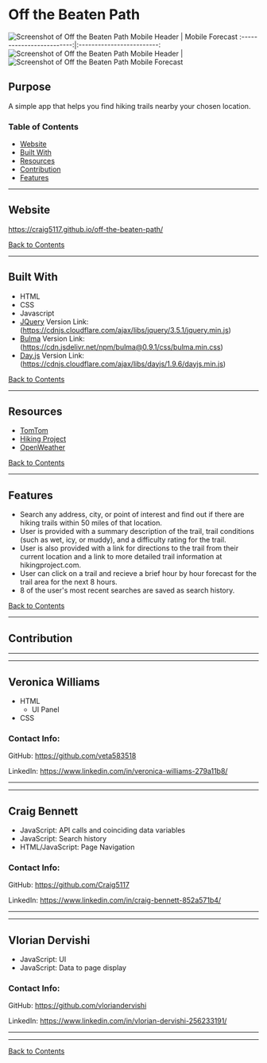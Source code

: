 # Off the Beaten Path
![Screenshot of Off the Beaten Path](./screenshots/screenshot-1.jpg)
Mobile Header              |  Mobile Forecast
:-------------------------:|:-------------------------:
![Screenshot of Off the Beaten Path Mobile Header](./screenshots/screenshot-mobile-1.jpg) |  ![Screenshot of Off the Beaten Path Mobile Forecast](./screenshots/screenshot-mobile-2.png)



## Purpose

A simple app that helps you find hiking trails nearby your chosen location.

### Table of Contents

- [Website](#website)
- [Built With](#built-with)
- [Resources](#resources)
- [Contribution](#contribution)
- [Features](#features)

---

## Website

https://craig5117.github.io/off-the-beaten-path/

[Back to Contents](#table-of-contents)

---

## Built With

- HTML
- CSS
- Javascript
- [JQuery](https://jquery.com/) Version Link: (https://cdnjs.cloudflare.com/ajax/libs/jquery/3.5.1/jquery.min.js)
- [Bulma](https://bulma.io/) Version Link: (https://cdn.jsdelivr.net/npm/bulma@0.9.1/css/bulma.min.css)
- [Day.js](https://day.js.org/) Version Link: (https://cdnjs.cloudflare.com/ajax/libs/dayjs/1.9.6/dayjs.min.js)

[Back to Contents](#table-of-contents)

---

## Resources

- [TomTom](https://developer.tomtom.com/)
- [Hiking Project](https://www.hikingproject.com/data)
- [OpenWeather](https://openweathermap.org/)

[Back to Contents](#table-of-contents)

---

## Features

- Search any address, city, or point of interest and find out if there are hiking trails within 50 miles of that location.
- User is provided with a summary description of the trail, trail conditions (such as wet, icy, or muddy), and a difficulty rating for the trail.
- User is also provided with a link for directions to the trail from their current location and a link to more detailed trail information at hikingproject.com.
- User can click on a trail and recieve a brief hour by hour forecast for the trail area for the next 8 hours.
- 8 of the user's most recent searches are saved as search history.

[Back to Contents](#table-of-contents)

---

## Contribution

---

---

## **Veronica Williams**

- HTML
  - UI Panel
- CSS

### Contact Info:

GitHub: https://github.com/veta583518

LinkedIn: https://www.linkedin.com/in/veronica-williams-279a11b8/

---

---

## **Craig Bennett**

- JavaScript: API calls and coinciding data variables
- JavaScript: Search history
- HTML/JavaScript: Page Navigation

### Contact Info:

GitHub: https://github.com/Craig5117

LinkedIn: https://www.linkedin.com/in/craig-bennett-852a571b4/

---

---

## **Vlorian Dervishi**

- JavaScript: UI
- JavaScript: Data to page display

### Contact Info:

GitHub: https://github.com/vloriandervishi

LinkedIn: https://www.linkedin.com/in/vlorian-dervishi-256233191/

---

---

[Back to Contents](#table-of-contents)
